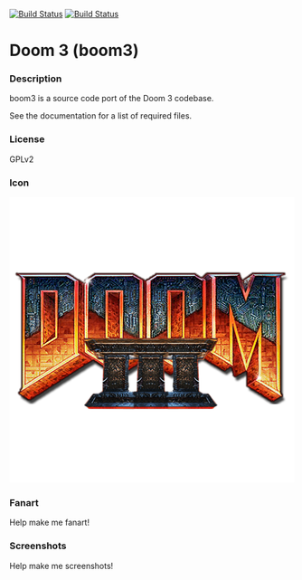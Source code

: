 [![Build Status](https://travis-ci.org/kodi-game/game.libretro.boom3.svg?branch=master)](https://travis-ci.org/kodi-game/game.libretro.boom3)
[![Build Status](https://ci.appveyor.com/api/projects/status/github/kodi-game/game.libretro.boom3?svg=true)](https://ci.appveyor.com/project/kodi-game/game-libretro-boom3)

# Doom 3 (boom3)

### Description

boom3 is a source code port of the Doom 3 codebase.

See the documentation for a list of required files.

### License

GPLv2

### Icon

![Icon](game.libretro.boom3/resources/icon.png)

### Fanart

Help make me fanart!

### Screenshots

Help make me screenshots!
